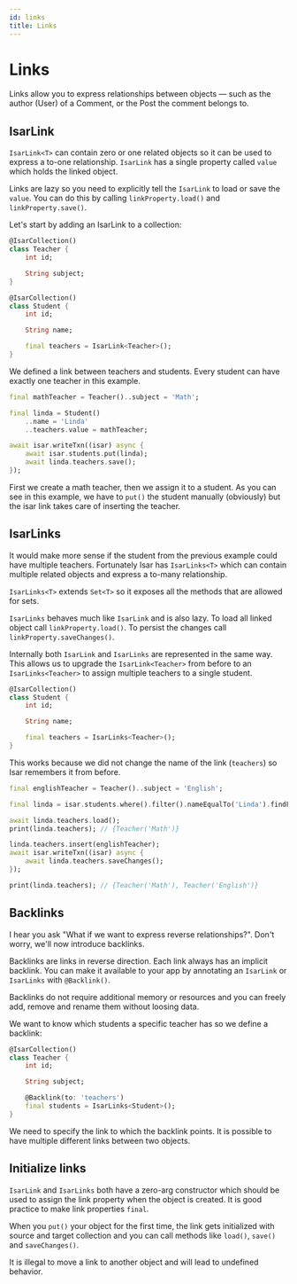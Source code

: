 ```yaml
---
id: links
title: Links
---
```


# Links

Links allow you to express relationships between objects — such as the author (User) of a Comment, or the Post the comment belongs to. 

## IsarLink

`IsarLink<T>` can contain zero or one related objects so it can be used to express a to-one relationship. `IsarLink` has a single property called `value` which holds the linked object.

Links are lazy so you need to explicitly tell the `IsarLink` to load or save the `value`. You can do this by calling `linkProperty.load()` and `linkProperty.save()`.

Let's start by adding an IsarLink to a collection:

```dart
@IsarCollection()
class Teacher {
    int id;

    String subject;
}

@IsarCollection()
class Student {
    int id;

    String name;

    final teachers = IsarLink<Teacher>();
}
```

We defined a link between teachers and students. Every student can have exactly one teacher in this example.

```dart
final mathTeacher = Teacher()..subject = 'Math';

final linda = Student()
    ..name = 'Linda'
    ..teachers.value = mathTeacher;

await isar.writeTxn((isar) async {
    await isar.students.put(linda);
    await linda.teachers.save();
});
```

First we create a math teacher, then we assign it to a student. As you can see in this example, we have to `put()` the student manually (obviously) but the isar link takes care of inserting the teacher.

## IsarLinks

It would make more sense if the student from the previous example could have multiple teachers. Fortunately Isar has `IsarLinks<T>` which can contain multiple related objects and express a to-many relationship.

`IsarLinks<T>` extends `Set<T>` so it exposes all the methods that are allowed for sets.

`IsarLinks` behaves much like `IsarLink` and is also lazy. To load all linked object call `linkProperty.load()`. To persist the changes call `linkProperty.saveChanges()`.

Internally both `IsarLink` and `IsarLinks` are represented in the same way. This allows us to upgrade the `IsarLink<Teacher>` from before to an `IsarLinks<Teacher>` to assign multiple teachers to a single student.

```dart
@IsarCollection()
class Student {
    int id;

    String name;

    final teachers = IsarLinks<Teacher>();
}
```

This works because we did not change the name of the link (`teachers`) so Isar remembers it from before.

```dart
final englishTeacher = Teacher()..subject = 'English';

final linda = isar.students.where().filter().nameEqualTo('Linda').findFirst();

await linda.teachers.load();
print(linda.teachers); // {Teacher('Math')}

linda.teachers.insert(englishTeacher);
await isar.writeTxn((isar) async {
    await linda.teachers.saveChanges();
});

print(linda.teachers); // {Teacher('Math'), Teacher('English')}
```

## Backlinks

I hear you ask "What if we want to express reverse relationships?". Don't worry, we'll now introduce backlinks.

Backlinks are links in reverse direction. Each link always has an implicit backlink. You can make it available to your app by annotating an `IsarLink` or `IsarLinks` with `@Backlink()`.

Backlinks do not require additional memory or resources and you can freely add, remove and rename them without loosing data.

We want to know which students a specific teacher has so we define a backlink:

```dart
@IsarCollection()
class Teacher {
    int id;

    String subject;

    @Backlink(to: 'teachers')
    final students = IsarLinks<Student>();
}
```

We need to specify the link to which the backlink points. It is possible to have multiple different links between two objects.

## Initialize links

`IsarLink` and `IsarLinks` both have a zero-arg constructor which should be used to assign the link property when the object is created. It is good practice to make link properties `final`.

When you `put()` your object for the first time, the link gets initialized with source and target collection and you can call methods like `load()`, `save()` and `saveChanges()`.

It is illegal to move a link to another object and will lead to undefined behavior.
